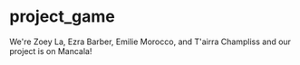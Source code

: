 # project_game

We're Zoey La, Ezra Barber, Emilie Morocco, and T'airra Champliss and our project is on Mancala! 
